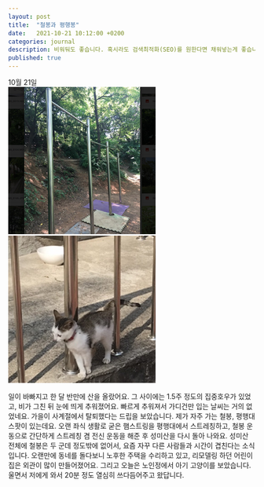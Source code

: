 ```yaml
---
layout: post
title:  "철봉과 평행봉"
date:   2021-10-21 10:12:00 +0200
categories: journal
description: 비워둬도 좋습니다. 혹시라도 검색최적화(SEO)를 원한다면 채워넣는게 좋습니다.
published: true
---
```

10월 21일  
![철봉](/asset/images/pull.png) 
![고양이](/asset/images/kitty.png)  

  
일이 바빠지고 한 달 반만에 산을 올랐어요. 그 사이에는 1.5주 정도의 집중호우가 있었고, 비가 그친 뒤 눈에 띄게 추워졌어요. 빠르게 추워져서 가디건만 입는 날씨는 거의 없었네요. 가을이 사계절에서 탈퇴했다는 드립을 보았습니다. 제가 자주 가는 철봉, 평행대 스팟이 있는데요. 오랜 좌식 생활로 굳은 햄스트링을 평행대에서 스트레칭하고, 철봉 운동으로 간단하게 스트레칭 겸 전신 운동을 해준 후 성미산을 다시 돌아 나와요. 성미산 전체에 철봉은 두 군데 정도밖에 없어서, 요즘 자꾸 다른 사람들과 시간이 겹친다는 소식입니다. 오랜만에 동네를 돌다보니 노후한 주택을 수리하고 있고, 리모델링 하던 어린이집은 외관이 많이 만들어졌어요. 그리고 오늘은 노인정에서 아기 고양이를 보았습니다. 울면서 저에게 와서 20분 정도 열심히 쓰다듬어주고 왔답니다.  

